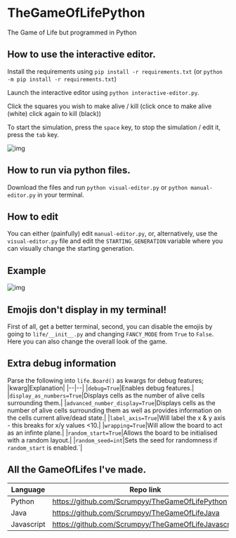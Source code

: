 # TheGameOfLifePython
 The Game of Life but programmed in Python

## How to use the interactive editor.
Install the requirements using `pip install -r requirements.txt` (or `python -m pip install -r requirements.txt`)

Launch the interactive editor using `python interactive-editor.py`.

Click the squares you wish to make alive / kill (click once to make alive (white) click again to kill (black))

To start the simulation, press the `space` key, to stop the simulation / edit it, press the `tab` key.

![img](https://i.imgur.com/csVOmRi.gif)

## How to run via python files.
Download the files and run `python visual-editor.py` or `python manual-editor.py` in your terminal.

## How to edit
You can either (painfully) edit `manual-editor.py`, or, alternatively, use the `visual-editor.py` file and edit the `STARTING_GENERATION` variable where you can visually change the starting generation.

## Example
![img](https://i.imgur.com/D93VuKk.gif)

## Emojis don't display in my terminal!
First of all, get a better terminal, second, you can disable the emojis by going to `life/__init__.py` and changing `FANCY_MODE` from `True` to `False`. Here you can also change the overall look of the game.

## Extra debug information
Parse the following into `life.Board()` as kwargs for debug features;
|kwarg|Explanation|
|--|--|
|`debug=True`|Enables debug features.|
|`display_as_numbers=True`|Displays cells as the number of alive cells surrounding them.|
|`advanced_number_display=True`|Displays cells as the number of alive cells surrounding them as well as provides information on the cells current alive/dead state.|
|`label_axis=True`|Will label the x & y axis - this breaks for x/y values <10.|
|`wrapping=True`|Will allow the board to act as an infinte plane.|
|`random_start=True`|Allows the board to be initialised with a random layout.|
|`random_seed=int`|Sets the seed for randomness if `random_start` is enabled.`|

## All the GameOfLifes I've made.
|Language|Repo link|
|--|--|
|Python|https://github.com/Scrumpyy/TheGameOfLifePython|
|Java|https://github.com/Scrumpyy/TheGameOfLifeJava|
|Javascript|https://github.com/Scrumpyy/TheGameOfLifeJavascript|
